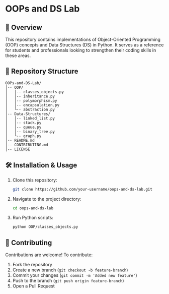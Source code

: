 # OOPs and DS Lab

## 📌 Overview
This repository contains implementations of Object-Oriented Programming (OOP) concepts and Data Structures (DS) in Python. It serves as a reference for students and professionals looking to strengthen their coding skills in these areas.

## 📂 Repository Structure
```
OOPs-and-DS-Lab/
│-- OOP/
│   │-- classes_objects.py
│   │-- inheritance.py
│   │-- polymorphism.py
│   │-- encapsulation.py
│   └-- abstraction.py
│-- Data-Structures/
│   │-- linked_list.py
│   │-- stack.py
│   │-- queue.py
│   │-- binary_tree.py
│   └-- graph.py
│-- README.md
│-- CONTRIBUTING.md
│-- LICENSE
```

## 🛠️ Installation & Usage
1. Clone this repository:
   ```sh
   git clone https://github.com/your-username/oops-and-ds-lab.git
   ```
2. Navigate to the project directory:
   ```sh
   cd oops-and-ds-lab
   ```
3. Run Python scripts:
   ```sh
   python OOP/classes_objects.py
   ```

## 🤝 Contributing
Contributions are welcome! To contribute:
1. Fork the repository
2. Create a new branch (`git checkout -b feature-branch`)
3. Commit your changes (`git commit -m 'Added new feature'`)
4. Push to the branch (`git push origin feature-branch`)
5. Open a Pull Request

